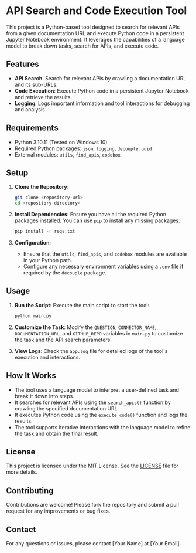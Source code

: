# API Search and Code Execution Tool

This project is a Python-based tool designed to search for relevant APIs from a given documentation URL and execute Python code in a persistent Jupyter Notebook environment. It leverages the capabilities of a language model to break down tasks, search for APIs, and execute code.

## Features

- **API Search**: Search for relevant APIs by crawling a documentation URL and its sub-URLs.
- **Code Execution**: Execute Python code in a persistent Jupyter Notebook and retrieve the results.
- **Logging**: Logs important information and tool interactions for debugging and analysis.

## Requirements

- Python 3.10.11 (Tested on Windows 10)
- Required Python packages: `json`, `logging`, `decouple`, `uuid`
- External modules: `utils`, `find_apis`, `codebox`

## Setup

1. **Clone the Repository**:
   ```bash
   git clone <repository-url>
   cd <repository-directory>
   ```

2. **Install Dependencies**:
   Ensure you have all the required Python packages installed. You can use `pip` to install any missing packages:
   ```bash
   pip install -r reqs.txt
   ```

3. **Configuration**:
   - Ensure that the `utils`, `find_apis`, and `codebox` modules are available in your Python path.
   - Configure any necessary environment variables using a `.env` file if required by the `decouple` package.

## Usage

1. **Run the Script**:
   Execute the main script to start the tool:
   ```bash
   python main.py
   ```

2. **Customize the Task**:
   Modify the `QUESTION`, `CONNECTOR_NAME`, `DOCUMENTATION_URL`, and `GITHUB_REPO` variables in `main.py` to customize the task and the API search parameters.

3. **View Logs**:
   Check the `app.log` file for detailed logs of the tool's execution and interactions.

## How It Works

- The tool uses a language model to interpret a user-defined task and break it down into steps.
- It searches for relevant APIs using the `search_apis()` function by crawling the specified documentation URL.
- It executes Python code using the `execute_code()` function and logs the results.
- The tool supports iterative interactions with the language model to refine the task and obtain the final result.

## License

This project is licensed under the MIT License. See the [LICENSE](LICENSE) file for more details.

## Contributing

Contributions are welcome! Please fork the repository and submit a pull request for any improvements or bug fixes.

## Contact

For any questions or issues, please contact [Your Name] at [Your Email].

